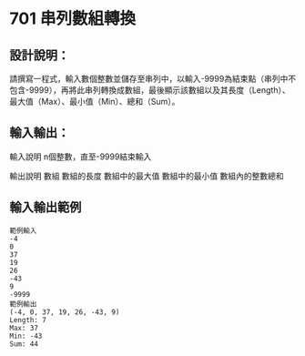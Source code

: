 # 701 串列數組轉換

## 設計說明：
請撰寫一程式，輸入數個整數並儲存至串列中，以輸入-9999為結束點（串列中不包含-9999），再將此串列轉換成數組，最後顯示該數組以及其長度（Length）、最大值（Max）、最小值（Min）、總和（Sum）。

## 輸入輸出：
輸入說明
n個整數，直至-9999結束輸入

輸出說明
數組
數組的長度
數組中的最大值
數組中的最小值
數組內的整數總和

## 輸入輸出範例
```
範例輸入
-4
0
37
19
26
-43
9
-9999
範例輸出
(-4, 0, 37, 19, 26, -43, 9)
Length: 7
Max: 37
Min: -43
Sum: 44
```
